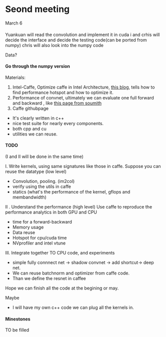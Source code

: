 # Seond meeting

March 6

####

Yuankuan will read the convolution and implement it in cuda
i and crhis will decide the interface and decide the testing code(can be ported from numpy)
chris will also look into the numpy code

Data?


#### Go through the numpy version

Materials:

1. Intel-Caffe, Optimize caffe in Intel Architecture, [this blog](https://software.intel.com/en-us/articles/caffe-optimized-for-intel-architecture-applying-modern-code-techniques), tells how to find performance hotspot and how to optimize it.
2. Performance of convnet, ultimately we can evaluate one full forward and backward , like [this page from soumith](https://github.com/soumith/convnet-benchmarks)
3. Caffe githubpage
  * It's clearly written in c++
  * nice test suite for nearly every components.
  * both cpp and cu
  * utilities we can reuse.


#### TODO

(I and II will be done in the same time)

I. Write kernels, using same signatures like those in caffe. Suppose you can reuse the datatype (low level)

  * Convolution, pooling. (im2col)
  * verify using the utils in caffe
  * statics (what's the performance of the kernel, gflops and membandwidth)

II . Understand the performance (high level)
Use caffe to reproduce the performance analytics in both GPU and CPU

  * time for a forward-backward
  * Memory usage
  * Data reuse
  * Hotspot for cpu/cuda time
  * NVprofiler and intel vtune

III. Integrate together TO CPU code, and experiments

  * simple fully connnect net -> shadow convnet -> add shortcut-> deep net.
  * We can reuse batchnorm and optimizer from caffe code.
  * Than we define the resnet in caffee

Hope we can finish all the code at the begining or may.


Maybe
  * I will have my own c++ code we can plug all the kernels in.

#### Minestones

TO be filled


